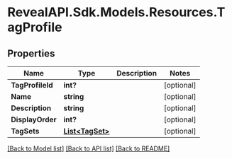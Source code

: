 # RevealAPI.Sdk.Models.Resources.TagProfile
## Properties

Name | Type | Description | Notes
------------ | ------------- | ------------- | -------------
**TagProfileId** | **int?** |  | [optional] 
**Name** | **string** |  | [optional] 
**Description** | **string** |  | [optional] 
**DisplayOrder** | **int?** |  | [optional] 
**TagSets** | [**List&lt;TagSet&gt;**](TagSet.md) |  | [optional] 

[[Back to Model list]](../README.md#documentation-for-models) [[Back to API list]](../README.md#documentation-for-api-endpoints) [[Back to README]](../README.md)

